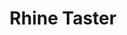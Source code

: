 ---
category: river
title: Rhine Taster
class: rhine-taster
cruiseline: Cosmos - A-Rosa Flora
special-info: Flights, Transfers & Selected Excursions included
price: 639
nights: 4
cruise-url: http://www.planetcruise.co.uk/cosmos-tours-cruises/arosa-flora/16-march-2017/122539?utm_medium=referral&utm_source=secret-escapes&utm_campaign=website
---